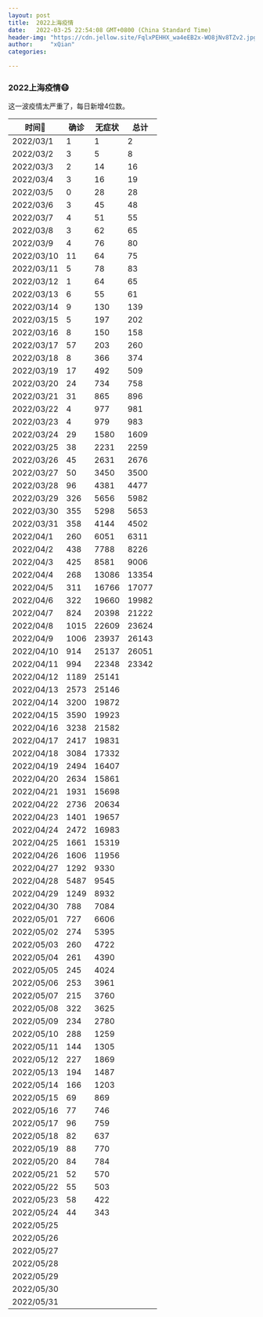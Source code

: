 ```yaml
---
layout: post
title:  2022上海疫情
date:   2022-03-25 22:54:08 GMT+0800 (China Standard Time)
header-img: "https://cdn.jellow.site/FqlxPEHHX_wa4eEB2x-WO8jNv8TZv2.jpg"
author:     "xQian"
categories: 

---
```


### 2022上海疫情😷

这一波疫情太严重了，每日新增4位数。

| 时间🚀  | 确诊  | 无症状   | 总计    | 
|-----|-----------|-------|-------| 
| 2022/03/1  | 1 | 1     | 2     | 
| 2022/03/2  | 3  | 5     | 8     | 
| 2022/03/3  | 2  | 14    | 16    | 
| 2022/03/4  | 3  | 16    | 19    | 
| 2022/03/5  | 0  | 28    | 28    | 
| 2022/03/6  | 3  | 45    | 48    | 
| 2022/03/7  | 4  | 51    | 55    | 
| 2022/03/8  | 3  | 62    | 65    | 
| 2022/03/9  | 4  | 76    | 80    | 
| 2022/03/10  | 11 | 64    | 75    | 
| 2022/03/11  | 5  | 78    | 83    | 
| 2022/03/12  | 1  | 64    | 65    | 
| 2022/03/13  | 6  | 55    | 61    | 
| 2022/03/14  | 9  | 130   | 139   | 
| 2022/03/15  | 5  | 197   | 202   | 
| 2022/03/16  | 8  | 150   | 158   | 
| 2022/03/17  | 57  | 203   | 260   | 
| 2022/03/18  | 8  | 366   | 374   | 
| 2022/03/19  | 17  | 492   | 509   | 
| 2022/03/20  | 24  | 734   | 758   | 
| 2022/03/21  | 31  | 865   | 896   | 
| 2022/03/22  | 4  | 977   | 981   | 
| 2022/03/23  | 4  | 979   | 983   | 
| 2022/03/24  | 29  | 1580  | 1609  | 
| 2022/03/25  | 38  | 2231  | 2259  | 
| 2022/03/26  | 45  | 2631  | 2676  | 
| 2022/03/27  | 50  | 3450  | 3500  | 
| 2022/03/28  | 96  | 4381  | 4477  | 
| 2022/03/29  | 326  | 5656  | 5982  | 
| 2022/03/30  | 355  | 5298  | 5653  | 
| 2022/03/31  | 358  | 4144  | 4502  | 
| 2022/04/1   | 260  | 6051  | 6311  | 
| 2022/04/2   | 438  | 7788  | 8226  | 
| 2022/04/3   | 425  | 8581  | 9006  | 
| 2022/04/4   | 268  | 13086 | 13354 | 
| 2022/04/5   | 311  | 16766 | 17077 | 
| 2022/04/6   | 322  | 19660 | 19982 | 
| 2022/04/7   |  824 | 20398 | 21222 | 
| 2022/04/8   | 1015 | 22609| 23624  | 
| 2022/04/9   | 1006 | 23937| 26143  | 
| 2022/04/10  |914   | 25137|  26051 | 
| 2022/04/11  |  994 | 22348| 23342  | 
| 2022/04/12  |  1189 | 25141      |       | 
| 2022/04/13  | 2573  | 25146      |       | 
| 2022/04/14  |  3200 | 19872      |       | 
| 2022/04/15 | 3590  | 19923      |       | 
| 2022/04/16  | 3238  | 21582      |       | 
| 2022/04/17  |  2417 | 19831      |       | 
| 2022/04/18  | 3084  |    17332   |       | 
| 2022/04/19  | 2494  |   16407    |       | 
| 2022/04/20  | 2634  |   15861    |       | 
| 2022/04/21  | 1931  |  15698     |       | 
| 2022/04/22  | 2736  |   20634    |       | 
| 2022/04/23  | 1401  |   19657    |       | 
| 2022/04/24  |  2472 |  16983     |       | 
| 2022/04/25  | 1661  |  15319     |       | 
| 2022/04/26  |  1606 | 11956      |       | 
| 2022/04/27  | 1292  | 9330      |       | 
| 2022/04/28  |  5487 |   9545    |       | 
| 2022/04/29  |  1249 |   8932    |       | 
| 2022/04/30  | 788  |  7084     |       | 
| 2022/05/01  | 727  |  6606     |       | 
| 2022/05/02  | 274  |  5395     |       | 
| 2022/05/03  |  260 | 4722      |       | 
| 2022/05/04  | 261  |   4390    |       | 
| 2022/05/05  | 245  |  4024     |       | 
| 2022/05/06  | 253  |   3961    |       | 
| 2022/05/07  | 215  |    3760   |       | 
| 2022/05/08  | 322  |   3625    |       | 
| 2022/05/09  | 234  |    2780   |       | 
| 2022/05/10  | 288  |  1259     |       | 
| 2022/05/11  | 144  |  1305     |       | 
| 2022/05/12  | 227  |  1869     |       | 
| 2022/05/13  | 194  | 1487      |       | 
| 2022/05/14  | 166  | 1203      |       | 
| 2022/05/15  | 69  |   869    |       | 
| 2022/05/16  |  77 |   746    |       | 
| 2022/05/17  | 96  |  759     |       | 
| 2022/05/18  | 82  | 637      |       | 
| 2022/05/19  | 88  |  770     |       | 
| 2022/05/20  |84   |  784     |       | 
| 2022/05/21  | 52  |   570    |       | 
| 2022/05/22  | 55  |   503    |       | 
| 2022/05/23  | 58  |   422    |       | 
| 2022/05/24  | 44  |   343    |       | 
| 2022/05/25  |   |       |       | 
| 2022/05/26  |   |       |       | 
| 2022/05/27  |   |       |       | 
| 2022/05/28  |   |       |       | 
| 2022/05/29  |   |       |       | 
| 2022/05/30  |   |       |       | 
| 2022/05/31  |   |       |       | 
